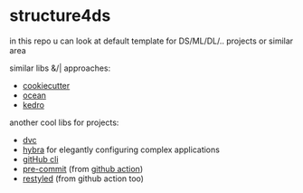 # structure4ds

in this repo u can look at default template for DS/ML/DL/.. projects or similar area

similar libs &/| approaches:
* [cookiecutter](https://github.com/drivendata/cookiecutter-data-science)
* [ocean](https://github.com/surfstudio/Ocean)
* [kedro](https://github.com/quantumblacklabs/kedro/)

another cool libs for projects:
* [dvc](http://dvc.org)
* [hybra](https://hydra.cc) for elegantly configuring complex applications
* [gitHub cli](https://cli.github.com)
* [pre-commit](https://pre-commit.com) (from [github action](https://github.com/features/actions))
* [restyled](https://restyled.io) (from github action too)
